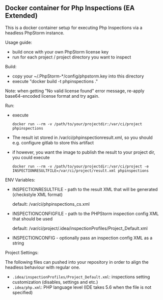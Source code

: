 Docker container for Php Inspections (EA Extended)
---

This is a docker container setup for executing Php Inspections via a headless PhpStorm instance.

Usage guide:
- build once with your own PhpStorm license key
- run for each project / project directory you want to inspect

Build:
- copy your ~/.PhpStorm-*/config/phpstorm.key into this directory
- execute "docker build -t phpinspections ."

Note: when getting "No valid license found" error message, re-apply base64-encoded license format and try again.

Run:
- execute

      docker run --rm -v /path/to/your/projectdir:/var/ci/project phpinspections

- The result ist stored in /var/ci/phpinspectionresult.xml, so you should e.g. configure gitlab to store this artifact
- if however, you want the image to publish the result to your project dir, you could execute

      docker run --rm -v /path/to/your/projectdir:/var/ci/project -e INSPECTIONRESULTFILE=/var/ci/project/result.xml phpinspections

ENV Variables:
- INSPECTIONRESULTFILE - path to the result XML that will be generated (checkstyle XML format)

  default: /var/ci/phpinspections_cs.xml

- INSPECTIONCONFIGFILE - path to the PHPStorm inspection config XML that should be used

  default: /var/ci/project/.idea/inspectionProfiles/Project_Default.xml 

- INSPECTIONCONFIG - optionally pass an inspection config XML as a string

Project Settings:

The following files can pushed into your repository in order to align the headless behaviour with regular one.

- `.idea/inspectionProfiles/Project_Default.xml`: inspections setting customization (disables, settings and etc.)
- `.idea/php.xml`: PHP language level (IDE takes 5.6 when the file is not specified)
